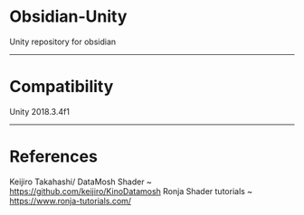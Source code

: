 # Obsidian-Unity
Unity repository for obsidian

---

# Compatibility

Unity 2018.3.4f1

---

# References

Keijiro Takahashi/ DataMosh Shader ~ https://github.com/keijiro/KinoDatamosh
Ronja Shader tutorials ~ https://www.ronja-tutorials.com/